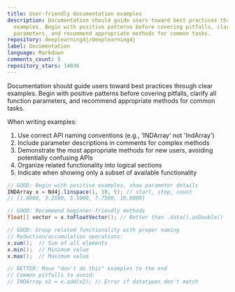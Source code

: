 ```yaml
---
title: User-friendly documentation examples
description: Documentation should guide users toward best practices through clear
  examples. Begin with positive patterns before covering pitfalls, clarify all function
  parameters, and recommend appropriate methods for common tasks.
repository: deeplearning4j/deeplearning4j
label: Documentation
language: Markdown
comments_count: 5
repository_stars: 14036
---
```


Documentation should guide users toward best practices through clear examples. Begin with positive patterns before covering pitfalls, clarify all function parameters, and recommend appropriate methods for common tasks.

When writing examples:
1. Use correct API naming conventions (e.g., 'INDArray' not 'IndArray')
2. Include parameter descriptions in comments for complex methods
3. Demonstrate the most appropriate methods for new users, avoiding potentially confusing APIs
4. Organize related functionality into logical sections
5. Indicate when showing only a subset of available functionality

```java
// GOOD: Begin with positive examples, show parameter details
INDArray x = Nd4j.linspace(1, 10, 5); // start, stop, count
// [1.0000, 3.2500, 5.5000, 7.7500, 10.0000]

// GOOD: Recommend beginner-friendly methods
float[] vector = x.toFloatVector(); // Better than .data().asDouble()

// GOOD: Group related functionality with proper naming
// Reduction/accumulation operations:
x.sum();  // Sum of all elements
x.min();  // Minimum value
x.max();  // Maximum value

// BETTER: Move "don't do this" examples to the end
// Common pitfalls to avoid:
// INDArray x3 = x.add(x2); // Error if datatypes don't match
```